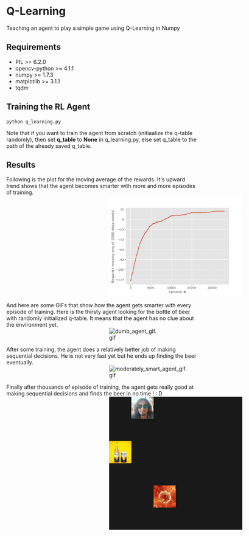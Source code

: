 # Q-Learning
Teaching an agent to play a simple game using Q-Learning in Numpy

## Requirements
* PIL >= 6.2.0
* opencv-python >= 4.1.1 
* numpy >= 1.7.3       
* matplotlib >= 3.1.1 
* tqdm 

## Training the RL Agent
```
python q_learning.py
```

Note that if you want to train the agent from scratch (initiaalize the q-table randomly), then set **q_table** to **None** in q_learning.py, else set q_table to the path of the already saved q_table. 


## Results
Following is the plot for the moving average of the rewards. It's upward trend shows that the agent becomes smarter with more and more episodes of training.<br>
<img src='/results/reward_vs_episode.jpg' width='350' alt='reward_vs_episode.jpg' hspace='270'>

And here are some GIFs that show how the agent gets smarter with every episode of training.
Here is the thirsty agent looking for the bottle of beer with randomly initialized q-table. It means that the agent has no clue about the environment yet.<br>
<img src='/results/dumb_agent_gif.gif' width='350' alt='dumb_agent_gif.gif' hspace='270'>

After some training, the agent does a relatively better job of making sequential decisions. He is not very fast yet but he ends up finding the beer eventually.<br>
<img src='/results/moderately_smart_agent_gif.gif' width='350' alt='moderately_smart_agent_gif.gif' hspace='270'>

Finally after thousands of episode of training, the agent gets really good at making sequential decisions and finds the beer in no time ! : D <br>
<img src='/results/smart_agent_gif.gif' width='350' alt='smart_agent_gif.gif' hspace='270'>

